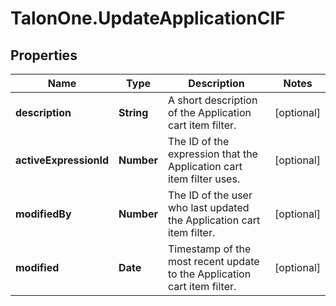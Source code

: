 # TalonOne.UpdateApplicationCIF

## Properties

Name | Type | Description | Notes
------------ | ------------- | ------------- | -------------
**description** | **String** | A short description of the Application cart item filter. | [optional] 
**activeExpressionId** | **Number** | The ID of the expression that the Application cart item filter uses. | [optional] 
**modifiedBy** | **Number** | The ID of the user who last updated the Application cart item filter. | [optional] 
**modified** | **Date** | Timestamp of the most recent update to the Application cart item filter. | [optional] 


